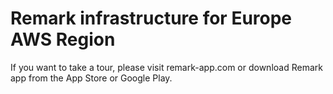 # Remark infrastructure for Europe AWS Region

If you want to take a tour, please visit remark-app.com or download Remark app from the App Store or Google Play.
